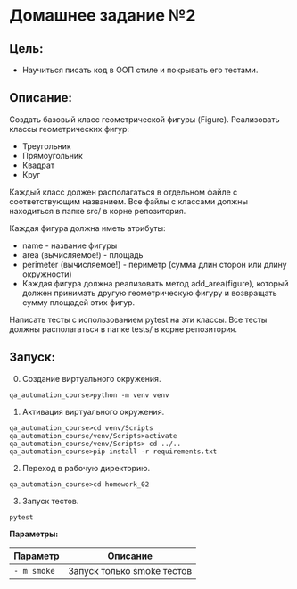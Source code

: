 Домашнее задание №2
===

## Цель:
- Научиться писать код в ООП стиле и покрывать его тестами.

## Описание:
Создать базовый класс геометрической фигуры (Figure).
Реализовать классы геометрических фигур:
- Треугольник
- Прямоугольник
- Квадрат
- Круг

Каждый класс должен располагаться в отдельном файле с соответствующим названием.
Все файлы с классами должны находиться в папке src/ в корне репозитория.

Каждая фигура должна иметь атрибуты:
- name - название фигуры
- area (вычисляемое!) - площадь
- perimeter (вычисляемое!) - периметр (сумма длин сторон или длину окружности)
- Каждая фигура должна реализовать метод add_area(figure), который должен принимать другую геометрическую фигуру и возвращать сумму площадей этих фигур.


Написать тесты с использованием pytest на эти классы.
Все тесты должны располагаться в папке tests/ в корне репозитория.

## Запуск:
0. Создание виртуального окружения.
```shell script
qa_automation_course>python -m venv venv
```

1. Активация виртуального окружения.
```shell script
qa_automation_course>cd venv/Scripts
qa_automation_course/venv/Scripts>activate
qa_automation_course/venv/Scripts> cd ../..
qa_automation_course>pip install -r requirements.txt
``` 

2. Переход в рабочую директорию.
```shell script
qa_automation_course>cd homework_02
``` 

3. Запуск тестов.
```shell script
pytest
```

**Параметры:**

| Параметр  |  Описание |
| ------------- | ------------- |
| `- m smoke`  | Запуск только smoke тестов |
